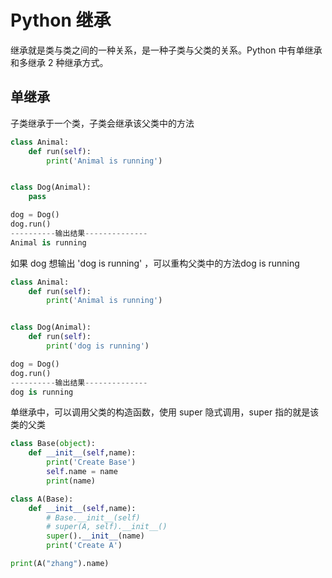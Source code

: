 # Python 继承

继承就是类与类之间的一种关系，是一种子类与父类的关系。Python 中有单继承和多继承 2 种继承方式。

## 单继承

子类继承于一个类，子类会继承该父类中的方法

```python
class Animal:
    def run(self):
        print('Animal is running')


class Dog(Animal):
    pass

dog = Dog()
dog.run()
----------输出结果--------------
Animal is running
```

如果 dog 想输出 'dog is running' ，可以重构父类中的方法dog is running

```python
class Animal:
    def run(self):
        print('Animal is running')


class Dog(Animal):
    def run(self):
        print('dog is running')

dog = Dog()
dog.run()
----------输出结果--------------
dog is running
```

单继承中，可以调用父类的构造函数，使用 super 隐式调用，super 指的就是该类的父类

```py
class Base(object):
    def __init__(self,name):
        print('Create Base')
        self.name = name
        print(name)

class A(Base):
    def __init__(self,name):
        # Base.__init__(self)
        # super(A, self).__init__()
        super().__init__(name)
        print('Create A')

print(A("zhang").name)

```

